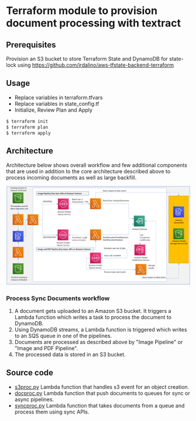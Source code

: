 # Terraform module to provision document processing with textract

## Prerequisites
Provision an S3 bucket to store Terraform State and DynamoDB for state-lock
using https://github.com/jrdalino/aws-tfstate-backend-terraform

## Usage
- Replace variables in terraform.tfvars
- Replace variables in state_config.tf
- Initialize, Review Plan and Apply
```
$ terraform init
$ terraform plan
$ terraform apply
```


## Architecture

Architecture below shows overall workflow and few additional components that are used in addition to the core architecture described above to process incoming documents as well as large backfill.

![](arch-complete.png)

### Process Sync Documents workflow
1. A document gets uploaded to an Amazon S3 bucket. It triggers a Lambda function which writes a task to process the document to DynamoDB.
2. Using DynamoDB streams, a Lambda function is triggered which writes to an SQS queue in one of the pipelines.
3. Documents are processed as described above by "Image Pipeline" or "Image and PDF Pipeline".
4. The processed data is stored in an S3 bucket.

## Source code

- [s3proc.py](./src/s3proc.py) Lambda function that handles s3 event for an object creation.
- [docproc.py](./src/docproc.py) Lambda function that push documents to queues for sync or async pipelines.
- [syncproc.py](./src/syncproc.py) Lambda function that takes documents from a queue and process them using sync APIs.
